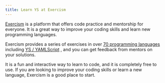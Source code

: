 ```yaml
---
title: Learn YS at Exercism
---
```


[Exercism](https://exercism.io) is a platform that offers code practice and
mentorship for everyone.
It is a great way to improve your coding skills and learn new programming
languages.

Exercism provides a series of exercises in over [70 programming languages](
https://exercism.io/tracks) including [YS / YAMLScript](
https://exercism.io/tracks/yamlscript) , and you can get feedback from mentors
on your solutions.

It is a fun and interactive way to learn to code, and it is completely free to
use.
If you are looking to improve your coding skills or learn a new language,
Exercism is a good place to start.
